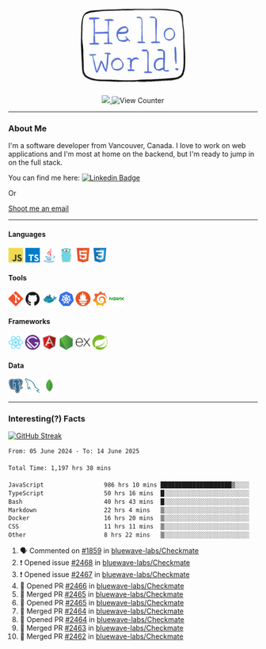 <div align="center">
    <img src="./img/hello_world.webp" height="200px" width="">
    <div>
        <a href="https://www.linkedin.com/in/ajhollid">
            <img src="https://img.shields.io/badge/LinkedIn-blue"/>
        </a>
        <img src="https://komarev.com/ghpvc/?username=ajhollid&color=yellow" alt="View Counter">
    </div>
</div>

---

### About Me

I'm a software developer from Vancouver, Canada. I love to work on web applications and I'm most at home on the backend, but I'm ready to jump in on the full stack.

You can find me here: [![Linkedin Badge](https://img.shields.io/badge/-ajhollid-blue?style=flat&logo=Linkedin&logoColor=white)](https://www.linkedin.com/in/ajhollid)

Or

[Shoot me an email](mailto:ajhollid@gmail.com)

---

#### Languages

<div>
    <img src="./img/devicons/javascript-original.svg" width=30 height=30 alt="JavaScript">
    <img src="/img/devicons/typescript-original.svg" width=30 height=30 alt="TypeScript">
    <img src="./img/devicons/java-original.svg" width=30 height=30 alt="Java">
    <img src="./img/devicons/go-original.svg" width=30 height=30 alt="Golang">
    <img src="./img/devicons/html5-original.svg" width=30 height=30 alt="HTML 5">
    <img src="./img/devicons/css3-original.svg" width=30 height=30 alt="CSS 3">
</div>

#### Tools

<div>
    <img src="./img/devicons/git-original.svg" width=30 height=30 alt="Git">
    <img src="./img/devicons/github-original.svg" width=30 height=30 alt="Github">
    <img src="./img/devicons/docker-original.svg" width=30 
    height=30 alt="Docker">
    <img src="./img/devicons/kubernetes-original.svg" width=30 height=30 alt="K8">
    <img src="./img/devicons/prometheus-original.svg" width=30 height=30 alt="Prometheus">
    <img src="./img/devicons/grafana-original.svg" width=30 height=30 alt="Grafana">
    <img src="./img/devicons/nginx-original.svg" width=30 height=30 alt="Nginx">
</div>

#### Frameworks

<div>
    <img src="./img/devicons/react-original.svg" width=30 height=30 alt="React">
    <img src="./img/devicons/gatsby-original.svg" width=30 height=30 alt="Gatsby">
    <img src="./img/devicons/angularjs-original.svg" width=30 height=30 alt="AngularJS">
    <img src="./img/devicons/nodejs-original.svg" width=30 height=30 alt="NodeJS">
    <img src="./img/devicons/express-original.svg" width=30 height=30 alt="Express">
    <img src="./img/devicons/spring-original.svg" width=30 height=30 alt="Spring">
</div>

#### Data

<div>
    <img src="./img/devicons/postgresql-original.svg" width=30 height=30 alt="Postgresql">
    <img src="./img/devicons/mysql-original.svg" width=30 height=30 alt="Mysql">
    <img src="./img/devicons/mongodb-original.svg" width=30 height=30 alt="MongoDB">
</div>

---

### Interesting(?) Facts

[![GitHub Streak](http://github-readme-streak-stats.herokuapp.com?user=ajhollid)](https://git.io/streak-stats)

 <!--START_SECTION:waka-->

```txt
From: 05 June 2024 - To: 14 June 2025

Total Time: 1,197 hrs 38 mins

JavaScript                 986 hrs 10 mins ████████████████████▒░░░░   81.77 %
TypeScript                 50 hrs 16 mins  █░░░░░░░░░░░░░░░░░░░░░░░░   04.17 %
Bash                       40 hrs 43 mins  █░░░░░░░░░░░░░░░░░░░░░░░░   03.38 %
Markdown                   22 hrs 4 mins   ▒░░░░░░░░░░░░░░░░░░░░░░░░   01.83 %
Docker                     16 hrs 20 mins  ▒░░░░░░░░░░░░░░░░░░░░░░░░   01.35 %
CSS                        11 hrs 11 mins  ▒░░░░░░░░░░░░░░░░░░░░░░░░   00.93 %
Other                      8 hrs 22 mins   ▒░░░░░░░░░░░░░░░░░░░░░░░░   00.69 %
```

<!--END_SECTION:waka-->


<!--START_SECTION:activity-->
1. 🗣 Commented on [#1859](https://github.com/bluewave-labs/Checkmate/issues/1859#issuecomment-2975258858) in [bluewave-labs/Checkmate](https://github.com/bluewave-labs/Checkmate)
2. ❗ Opened issue [#2468](https://github.com/bluewave-labs/Checkmate/issues/2468) in [bluewave-labs/Checkmate](https://github.com/bluewave-labs/Checkmate)
3. ❗ Opened issue [#2467](https://github.com/bluewave-labs/Checkmate/issues/2467) in [bluewave-labs/Checkmate](https://github.com/bluewave-labs/Checkmate)
4. 💪 Opened PR [#2466](https://github.com/bluewave-labs/Checkmate/pull/2466) in [bluewave-labs/Checkmate](https://github.com/bluewave-labs/Checkmate)
5. 🎉 Merged PR [#2465](https://github.com/bluewave-labs/Checkmate/pull/2465) in [bluewave-labs/Checkmate](https://github.com/bluewave-labs/Checkmate)
6. 💪 Opened PR [#2465](https://github.com/bluewave-labs/Checkmate/pull/2465) in [bluewave-labs/Checkmate](https://github.com/bluewave-labs/Checkmate)
7. 🎉 Merged PR [#2464](https://github.com/bluewave-labs/Checkmate/pull/2464) in [bluewave-labs/Checkmate](https://github.com/bluewave-labs/Checkmate)
8. 💪 Opened PR [#2464](https://github.com/bluewave-labs/Checkmate/pull/2464) in [bluewave-labs/Checkmate](https://github.com/bluewave-labs/Checkmate)
9. 🎉 Merged PR [#2463](https://github.com/bluewave-labs/Checkmate/pull/2463) in [bluewave-labs/Checkmate](https://github.com/bluewave-labs/Checkmate)
10. 🎉 Merged PR [#2462](https://github.com/bluewave-labs/Checkmate/pull/2462) in [bluewave-labs/Checkmate](https://github.com/bluewave-labs/Checkmate)
<!--END_SECTION:activity-->
